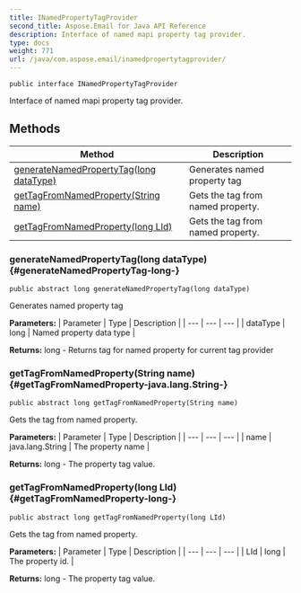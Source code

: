 ```yaml
---
title: INamedPropertyTagProvider
second_title: Aspose.Email for Java API Reference
description: Interface of named mapi property tag provider.
type: docs
weight: 771
url: /java/com.aspose.email/inamedpropertytagprovider/
---
```

```
public interface INamedPropertyTagProvider
```

Interface of named mapi property tag provider.
## Methods

| Method | Description |
| --- | --- |
| [generateNamedPropertyTag(long dataType)](#generateNamedPropertyTag-long-) | Generates named property tag |
| [getTagFromNamedProperty(String name)](#getTagFromNamedProperty-java.lang.String-) | Gets the tag from named property. |
| [getTagFromNamedProperty(long LId)](#getTagFromNamedProperty-long-) | Gets the tag from named property. |
### generateNamedPropertyTag(long dataType) {#generateNamedPropertyTag-long-}
```
public abstract long generateNamedPropertyTag(long dataType)
```


Generates named property tag

**Parameters:**
| Parameter | Type | Description |
| --- | --- | --- |
| dataType | long | Named property data type |

**Returns:**
long - Returns tag for named property for current tag provider
### getTagFromNamedProperty(String name) {#getTagFromNamedProperty-java.lang.String-}
```
public abstract long getTagFromNamedProperty(String name)
```


Gets the tag from named property.

**Parameters:**
| Parameter | Type | Description |
| --- | --- | --- |
| name | java.lang.String | The property name |

**Returns:**
long - The property tag value.
### getTagFromNamedProperty(long LId) {#getTagFromNamedProperty-long-}
```
public abstract long getTagFromNamedProperty(long LId)
```


Gets the tag from named property.

**Parameters:**
| Parameter | Type | Description |
| --- | --- | --- |
| LId | long | The property id. |

**Returns:**
long - The property tag value.

